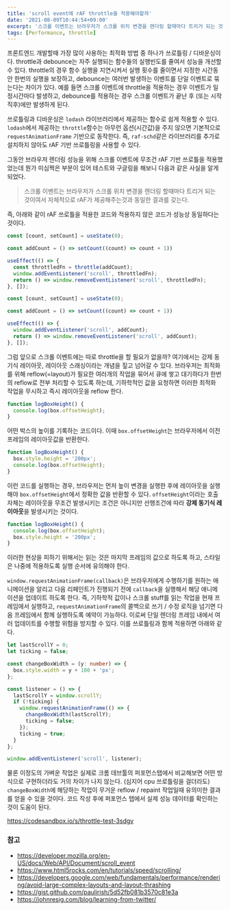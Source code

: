 ```yaml
---
title: 'scroll event에 rAF throttle을 적용해야할까'
date: '2021-08-09T10:44:54+09:00'
excerpt: '스크롤 이벤트는 브라우저가 스크롤 위치 변경을 렌더링 할때마다 트리거 되는 것이여서 자체적으로 rAF가 제공해주는것과 동일한 결과를 갖는다.'
tags: [Performance, throttle]
---
```


프론트엔드 개발할때 가장 많이 사용하는 최적화 방법 중 하나가 쓰로틀링 / 디바운싱이다. throttle과 debounce는 자주 실행되는 함수들의 실행빈도를 줄여서 성능을 개선할 수 있다. throttle의 경우 함수 실행을 지연시켜서 실행 횟수를 줄이면서 지정한 시간동안 한번의 실행을 보장하고, debounce는 여러번 발생하는 이벤트를 단일 이벤트로 묶는다는 차이가 있다. 예를 들면 스크롤 이벤트에 throttle을 적용하는 경우 이벤트가 일정시간마다 발생하고, debounce를 적용하는 경우 스크롤 이벤트가 끝난 후 (또는 시작 직후)에만 발생하게 된다.

쓰로틀링과 디바운싱은 `lodash` 라이브러리에서 제공하는 함수로 쉽게 적용할 수 있다. `lodash`에서 제공하는 `throttle`함수는 아무런 옵션(시간값)을 주지 않으면 기본적으로 `requestAnimationFrame` 기반으로 동작한다. 즉, `raf-schd`같은 라이브러리를 추가로 설치하지 않아도 rAF 기반 쓰로틀링을 사용할 수 있다.

그동안 브라우저 렌더링 성능을 위해 스크롤 이벤트에 무조건 rAF 기반 쓰로틀을 적용했었는데 뭔가 미심쩍은 부분이 있어 테스트와 구글링을 해보니 다음과 같은 사실을 알게 되었다.

> 스크롤 이벤트는 브라우저가 스크롤 위치 변경을 렌더링 할때마다 트리거 되는 것이여서 자체적으로 rAF가 제공해주는것과 동일한 결과를 갖는다.

즉, 아래와 같이 rAF 쓰로틀을 적용한 코드와 적용하지 않은 코드가 성능상 동일하다는 것이다.

```ts
const [count, setCount] = useState(0);

const addCount = () => setCount((count) => count + 1))

useEffect(() => {
  const throttledFn = throttle(addCount);
  window.addEventListener('scroll', throttledFn);
  return () => window.removeEventListener('scroll', throttledFn);
}, []);
```

```ts
const [count, setCount] = useState(0);

const addCount = () => setCount((count) => count + 1))

useEffect(() => {
  window.addEventListener('scroll', addCount);
  return () => window.removeEventListener('scroll', addCount);
}, []);
```

그럼 앞으로 스크롤 이벤트에는 따로 throttle을 할 필요가 없을까? 여기에서는 강제 동기식 레이아웃, 레이아웃 스래싱이라는 개념을 짚고 넘어갈 수 있다. 브라우저는 최적화를 위해 reflow(=layout)가 필요한 여러개의 작업을 묶어서 큐에 쌓고 대기하다가 한번의 reflow로 전부 처리할 수 있도록 하는데, 기하학적인 값을 요청하면 이러한 최적화 작업을 무시하고 즉시 레이아웃을 reflow 한다.

```ts
function logBoxHeight() {
  console.log(box.offsetHeight);
}
```

어떤 박스의 높이를 기록하는 코드이다. 이때 `box.offsetHeight`는 브라우저에서 이전 프레임의 레이아웃값을 반환한다.

```ts
function logBoxHeight() {
  box.style.height = '200px';
  console.log(box.offsetHeight);
}
```

이런 코드를 실행하는 경우, 브라우저는 먼저 높이 변경을 실행한 후에 레이아웃을 실행해야 `box.offsetHeight`에서 정확한 값을 반환할 수 있다. `offsetHeight`이라는 호출 자체는 레이아웃을 무조건 발생시키는 조건은 아니지만 선행조건에 따라 **강제 동기식 레이아웃**을 발생시키는 것이다.

```ts
function logBoxHeight() {
  console.log(box.offsetHeight);
  box.style.height = '200px';
}
```

이러한 현상을 피하기 위해서는 읽는 것은 마지막 프레임의 값으로 하도록 하고, 스타일은 나중에 적용하도록 실행 순서에 유의해야 한다.

`window.requestAnimationFrame(callback)`은 브라우저에게 수행하기를 원하는 애니메이션을 알리고 다음 리페인트가 진행되기 전에 `callback`을 실행해서 해당 애니메이션을 업데이트 하도록 한다. 즉, 기하학적 값이나 스크롤 stuff를 읽는 작업을 현재 프레임에서 실행하고, `requestAnimationFrame`의 콜백으로 쓰기 / 수정 로직을 넘기면 다음 프레임에서 함께 실행하도록 예약이 가능하다. 이로써 단일 렌더링 프레임 내에서 여러 업데이트를 수행할 위험을 방지할 수 있다. 이를 쓰로틀링과 함께 적용하면 아래와 같다.

```ts
let lastScrollY = 0;
let ticking = false;

const changeBoxWidth = (y: number) => {
  box.style.width = y + 100 + 'px';
};

const listener = () => {
  lastScrollY = window.scrollY;
  if (!ticking) {
    window.requestAnimationFrame(() => {
      changeBoxWidth(lastScrollY);
      ticking = false;
    });
    ticking = true;
  }
};

window.addEventListener('scroll', listener);
```

물론 이정도의 가벼운 작업은 실제로 크롬 데브툴의 퍼포먼스탭에서 비교해보면 어떤 방식으로 구현하더라도 거의 차이가 나지 않는다. (심지어 cpu 쓰로틀링을 걸더라도) `changeBoxWidth`에 해당하는 작업이 무거운 reflow / repaint 작업일때 유의미한 결과를 얻을 수 있을 것이다. 코드 작성 후에 퍼포먼스 탭에서 실제 성능 데이터를 확인하는것이 도움이 된다.

https://codesandbox.io/s/throttle-test-3sdgv

### 참고

- https://developer.mozilla.org/en-US/docs/Web/API/Document/scroll_event
- https://www.html5rocks.com/en/tutorials/speed/scrolling/
- https://developers.google.com/web/fundamentals/performance/rendering/avoid-large-complex-layouts-and-layout-thrashing
- https://gist.github.com/paulirish/5d52fb081b3570c81e3a
- https://johnresig.com/blog/learning-from-twitter/
